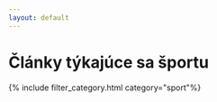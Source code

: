 ```yaml
---
layout: default
---
```


# Články týkajúce sa športu
{% include filter_category.html category="sport"%}
